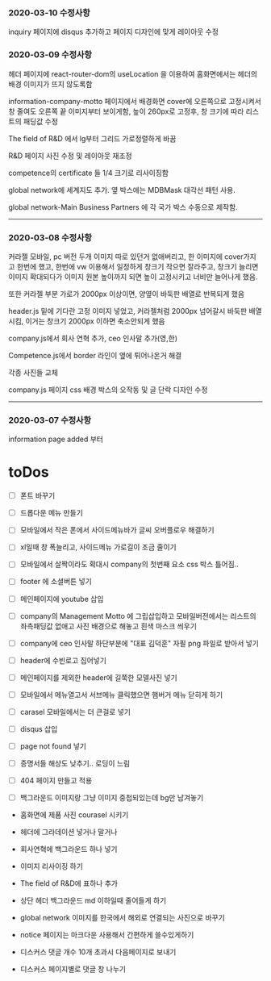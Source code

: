 ### 2020-03-10 수정사항

inquiry 페이지에 disqus 추가하고 페이지 디자인에 맞게 레이아웃 수정


### 2020-03-09 수정사항

헤더 페이지에 react-router-dom의 useLocation 을 이용하여 홈화면에서는 헤더의 배경 이미지가 뜨지 않도록함

information-company-motto 페이지에서 배경화면 cover에 오른쪽으로 고정시켜서 창 줄여도 오른쪽 끝 이미지부터 보이게함, 높이 260px로 고정후, 창 크기에 따라 리스트의 패딩값 수정

The field of R&D 에서 lg부터 그리드 가로정렬하게 바꿈

R&D 페이지 사진 수정 및 레이아웃 재조정

competence의 certificate 들 1/4 크기로 리사이징함

global network에 세계지도 추가. 옆 박스에는 MDBMask 대각선 패턴 사용.

global network-Main Business Partners 에 각 국가 박스 수동으로 제작함.

---

### 2020-03-08 수정사항

커라젤 모바일, pc 버전 두개 이미지 따로 있던거 없애버리고, 한 이미지에 cover가지고 한번에 했고, 한번에 vw 이용해서 일정하게 창크기 작으면 잘라주고, 창크기 늘리면 이미지 확대되다가 이미지 원본 높이까지 되면 높이 고정시키고 너비만 늘어나게 했음.

또한 커라젤 부분 가로가 2000px 이상이면, 양옆이 바둑판 배열로 반복되게 했음

header.js 밑에 기다란 고정 이미지 넣었고, 커라젤처럼 2000px 넘어갈시 바둑판 배열시킴, 이거는 창크기 2000px 이하면 축소안되게 했음

company.js에서 회사 연혁 추가, ceo 인사말 추가(영,한)

Competence.js에서 border 라인이 옆에 튀어나온거 해결

각종 사진들 교체

company.js 페이지 css 배경 박스의 오작동 및 글 단락 디자인 수정


---


### 2020-03-07 수정사항

information page added 부터


# toDos



- [ ] 폰트 바꾸기

- [ ] 드롭다운 메뉴 만들기

- [ ] 모바일에서 작은 폰에서 사이드메뉴바가 글씨 오버플로우 해결하기

- [ ] xl일때 창 폭늘리고, 사이드메뉴 가로길이 조금 줄이기

- [ ] 모바일에서 살짝이라도 확대시 company의 첫번째 요소 css 박스 틀어짐..

- [ ] footer 에 소셜버튼 넣기

- [ ] 메인페이지에 youtube 삽입

- [ ] company의 Management Motto 에 그립삽입하고 모바일버전에서는 리스트의 좌측패딩값 없애고 사진 배경으로 해놓고 흰색 마스크 씌우기

- [ ] company에 ceo 인사말 하단부분에 "대표 김덕훈" 자필 png 파일로 받아서 넣기

- [ ] header에 수빈로고 집어넣기

- [ ] 메인페이지를 제외한 header에 길쭉한 모델사진 넣기

- [ ] 모바일에서 메뉴열고서 서브메뉴 클릭했으면 햄버거 메뉴 닫히게 하기

- [ ] carasel 모바일에서는 더 큰걸로 넣기

- [ ] disqus 삽입

- [ ] page not found 넣기

- [ ] 증명서들 해상도 낮추기.. 로딩이 느림
- [ ] 404 페이지 만들고 적용
- [ ] 백그라운드 이미지랑 그냥 이미지 중첩되있는데 bg만 남겨놓기

- 홈화면에 제품 사진 courasel 시키기
- 헤더에 그라데이션 넣거나 말거나
- 회사연혁에 백그라운드 하나 넣기
- 이미지 리사이징 하기
- The field of R&D에 표하나 추가
- 상단 헤더 백그라운드 md 이하일때 줄어들게 하기

- global network 이미지를 한국에서 해외로 연결되는 사진으로 바꾸기

- notice 페이지는 마크다운 사용해서 간편하게 쓸수있게하기

- 디스커스 댓글 개수 10개 초과시 다음페이지로 보내기

- 디스커스 페이지별로 댓글 창 나누기